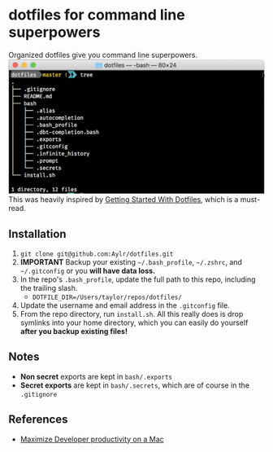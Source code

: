 # dotfiles for command line superpowers

Organized dotfiles give you command line superpowers.
![screenshot](bash_screenshot.png)
This was heavily inspired by [Getting Started With Dotfiles](https://medium.com/@webprolific/getting-started-with-dotfiles-43c3602fd789), which is a must-read.

## Installation

1. `git clone git@github.com:Aylr/dotfiles.git`
2. **IMPORTANT** Backup your existing `~/.bash_profile`, `~/.zshrc`, and `~/.gitconfig` or you **will have data loss.**
3. In the repo's `.bash_profile`, update the full path to this repo, including the trailing slash.
    - `DOTFILE_DIR=/Users/taylor/repos/dotfiles/`
4. Update the username and email address in the `.gitconfig` file.
5. From the repo directory, run `install.sh`. All this really does is drop symlinks into your home directory, which you can easily do yourself **after you backup existing files!**

## Notes

- **Non secret** exports are kept in `bash/.exports`
- **Secret exports** are kept in `bash/.secrets`, which are of course in the `.gitignore`

## References

- [Maximize Developer productivity on a Mac](https://medium.com/@ankushagarwal/maximize-developer-productivity-on-a-mac-a9ae6fbaedab)
